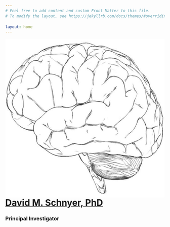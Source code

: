 ```yaml
---
# Feel free to add content and custom Front Matter to this file.
# To modify the layout, see https://jekyllrb.com/docs/themes/#overriding-theme-defaults

layout: home
---
```


<img src="assets/brain-home.jpg" alt="home page image" height="500" width="550" style="float: right;">
<h1> <a href="/people/davidmschnyer/"> David M. Schnyer, PhD</a></h1>
<h3>Principal Investigator</h3>